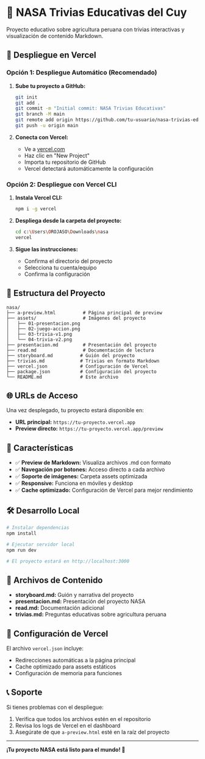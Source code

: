 # 📘 NASA Trivias Educativas del Cuy

Proyecto educativo sobre agricultura peruana con trivias interactivas y visualización de contenido Markdown.

## 🚀 Despliegue en Vercel

### Opción 1: Despliegue Automático (Recomendado)

1. **Sube tu proyecto a GitHub:**
   ```bash
   git init
   git add .
   git commit -m "Initial commit: NASA Trivias Educativas"
   git branch -M main
   git remote add origin https://github.com/tu-usuario/nasa-trivias-educativas.git
   git push -u origin main
   ```

2. **Conecta con Vercel:**
   - Ve a [vercel.com](https://vercel.com)
   - Haz clic en "New Project"
   - Importa tu repositorio de GitHub
   - Vercel detectará automáticamente la configuración

### Opción 2: Despliegue con Vercel CLI

1. **Instala Vercel CLI:**
   ```bash
   npm i -g vercel
   ```

2. **Despliega desde la carpeta del proyecto:**
   ```bash
   cd c:\Users\OROJASO\Downloads\nasa
   vercel
   ```

3. **Sigue las instrucciones:**
   - Confirma el directorio del proyecto
   - Selecciona tu cuenta/equipo
   - Confirma la configuración

## 📁 Estructura del Proyecto

```
nasa/
├── a-preview.html          # Página principal de preview
├── assets/                 # Imágenes del proyecto
│   ├── 01-presentacion.png
│   ├── 02-juego-accion.png
│   ├── 03-trivia-v1.png
│   └── 04-trivia-v2.png
├── presentacion.md         # Presentación del proyecto
├── read.md                 # Documentación de lectura
├── storyboard.md          # Guión del proyecto
├── trivias.md             # Trivias en formato Markdown
├── vercel.json            # Configuración de Vercel
├── package.json           # Configuración del proyecto
└── README.md              # Este archivo
```

## 🌐 URLs de Acceso

Una vez desplegado, tu proyecto estará disponible en:
- **URL principal:** `https://tu-proyecto.vercel.app`
- **Preview directo:** `https://tu-proyecto.vercel.app/preview`

## 🎯 Características

- ✅ **Preview de Markdown:** Visualiza archivos .md con formato
- ✅ **Navegación por botones:** Acceso directo a cada archivo
- ✅ **Soporte de imágenes:** Carpeta assets optimizada
- ✅ **Responsive:** Funciona en móviles y desktop
- ✅ **Cache optimizado:** Configuración de Vercel para mejor rendimiento

## 🛠 Desarrollo Local

```bash
# Instalar dependencias
npm install

# Ejecutar servidor local
npm run dev

# El proyecto estará en http://localhost:3000
```

## 📝 Archivos de Contenido

- **storyboard.md:** Guión y narrativa del proyecto
- **presentacion.md:** Presentación del proyecto NASA
- **read.md:** Documentación adicional
- **trivias.md:** Preguntas educativas sobre agricultura peruana

## 🔧 Configuración de Vercel

El archivo `vercel.json` incluye:
- Redirecciones automáticas a la página principal
- Cache optimizado para assets estáticos
- Configuración de memoria para funciones

## 📞 Soporte

Si tienes problemas con el despliegue:
1. Verifica que todos los archivos estén en el repositorio
2. Revisa los logs de Vercel en el dashboard
3. Asegúrate de que `a-preview.html` esté en la raíz del proyecto

---

**¡Tu proyecto NASA está listo para el mundo! 🚀**